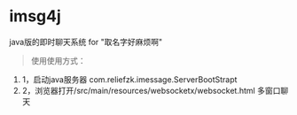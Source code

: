 imsg4j
======

java版的即时聊天系统 for "取名字好麻烦啊"

>使用使用方式：
1. 1，启动java服务器 com.reliefzk.imessage.ServerBootStrapt
2. 2，浏览器打开/src/main/resources/websocketx/websocket.html  多窗口聊天



